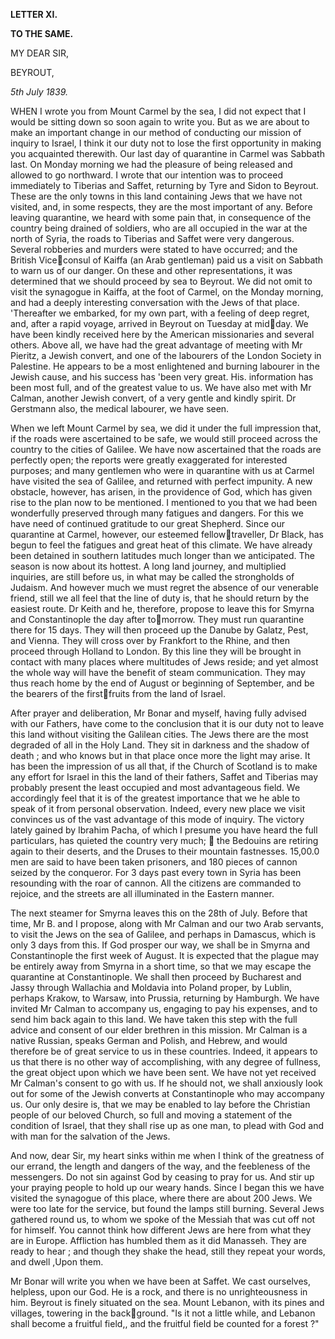﻿**LETTER XI.**

**TO THE SAME.**

MY DEAR SIR,

BEYROUT,

*5th July 1839.*

WHEN I wrote you from Mount Carmel by the sea, I did not expect that I would be sitting down so soon again to write you. But as we are about to make an important change in our method of conducting our mission of inquiry to Israel, I think it our duty not to lose the  first opportunity in making you acquainted therewith. Our last day of quarantine in Carmel was Sabbath last. On Monday morning we had the pleasure of being released and allowed to go northward. I wrote that our intention was to proceed immediately to Tiberias and Saffet, returning by Tyre and Sidon to Beyrout. These are the only towns in this land containing Jews that we have not visited, and, in some respects, they are the most important of any. Before leaving quarantine, we heard with some pain that, in consequence of the country being drained of soldiers, who are all occupied in the war at the north of Syria, the roads to Tiberias and Saffet were very dangerous. Several robberies and murders were stated to have occurred; and the British Viceconsul of Kaiffa (an Arab gentleman) paid us a visit on Sabbath to warn us of our danger. On these and other representations, it was determined that we should proceed by sea to Beyrout. We did not omit to visit the synagogue in Kaiffa, at the foot of Carmel, on the Monday morning, and had a deeply interesting conversation with the Jews of that place. 'Thereafter we embarked, for my own part, with a feeling of deep regret, and, after a rapid voyage, arrived in Beyrout on Tuesday at midday. We have been kindly received here by the American missionaries and several others. Above all, we have had the great advantage of meeting with Mr Pieritz, a Jewish convert, and one of the labourers of the London Society in Palestine. He appears to be a most enlightened and burning labourer in the Jewish cause, and his success has 'been very great. His. information has been most full, and of the greatest value to us. We have also met with Mr Calman, another Jewish convert, of a very gentle and kindly spirit. Dr Gerstmann  also, the medical labourer, we have seen.

When we left Mount Carmel by sea, we did it under the full impression that, if the roads were ascertained to be safe, we would still proceed across the country to the cities of Galilee. We have now ascertained that the roads are perfectly open; the reports were greatly exaggerated for interested purposes; and many gentlemen who were in quarantine with us at Carmel have visited the sea of Galilee, and returned with perfect impunity. A new obstacle, however, has arisen, in the providence of God, which has given rise to the plan now to be mentioned. I mentioned to you that we had been wonderfully preserved through many fatigues and dangers. For this we have need of continued gratitude to our great Shepherd. Since our quarantine at Carmel, however, our esteemed fellowtraveller, Dr Black, has begun to feel the fatigues and great heat of this climate. We have already been detained in southern latitudes much longer than we anticipated. The season is now about its hottest. A long land journey, and multiplied inquiries, are still before us, in what may be called the strongholds of Judaism. And however much we must regret the absence of our venerable friend, still we all feel that the line of duty is, that he should return by the easiest route. Dr Keith and he, therefore, propose to leave this for Smyrna and Constantinople the day after tomorrow. They must run quarantine there for 15 days. They will then proceed up the Danube by Galatz, Pest, and Vienna. They will cross over by Frankfort to the Rhine, and then proceed through Holland to London. By this line they will be brought in contact with many places where multitudes of Jews reside; and yet almost the whole way will have the benefit of steam communication. They may thus reach home by the end of August or beginning of September, and be the bearers of the firstfruits from the land of Israel.

After prayer and deliberation, Mr Bonar and myself, having fully advised with our Fathers, have come to the conclusion that it is our duty not to leave this land without visiting the Galilean cities. The Jews there are the most degraded of all in the Holy Land. They sit in darkness and the shadow of death ; and who knows but in that place once more the light may arise. It has been the impression of us all that, if the Church of Scotland is to make any effort for Israel in this the land of their fathers, Saffet and Tiberias may probably present the least occupied and most advantageous field. We accordingly feel that it is of the greatest importance that we he able to speak of it from personal observation. Indeed, every new place we visit convinces us of the vast advantage of this mode of inquiry. The victory lately gained by Ibrahim Pacha, of which I presume you have heard the full particulars, has quieted the country very much;  the Bedouins are retiring again to their deserts, and the Druses to their mountain fastnesses. 15,00.0 men are said to have been taken prisoners, and 180 pieces of cannon seized by the conqueror. For 3 days past every town in Syria has been resounding with the roar of cannon. All the citizens are commanded to rejoice, and the streets are all illuminated in the Eastern manner.

The next steamer for Smyrna leaves this on the 28th of July. Before that time, Mr B. and I propose, along with Mr Calman and our two Arab servants, to visit the Jews on the sea of Galilee, and perhaps in Damascus, which is only 3 days from this. If God prosper our way, we shall be in Smyrna and Constantinople the first week of August. It is expected that the plague may be entirely away from Smyrna in a short time, so that we may escape the quarantine at Constantinople. We shall then proceed by Bucharest and Jassy through Wallachia and Moldavia into Poland proper, by Lublin, perhaps Krakow, to Warsaw, into Prussia, returning by Hamburgh. We have invited Mr Calman to accompany us, engaging to pay his expenses, and to send him back again to this land. We have taken this step with the full advice and consent of our elder brethren in this mission. Mr Calman is a native Russian, speaks German and Polish, and Hebrew, and would therefore be of great service to us in these countries. Indeed, it appears to us that there is no other way of accomplishing, with any degree of fullness, the great object upon which we have been sent. We have not yet received Mr Calman's consent to go with us. If he should not, we shall anxiously look out for some of the Jewish converts at Constantinople who may accompany us. Our only desire is, that we may be enabled to lay before the Christian people of our beloved Church, so full and moving a statement of the condition of Israel, that they shall rise up as one man, to plead with God and with man for the salvation of the Jews.

And now, dear Sir, my heart sinks within me when I think of the greatness of our errand, the length and dangers of the way, and the feebleness of the messengers. Do not sin against God by ceasing to pray for us. And stir up your praying people to hold up our weary hands. Since I began this we have visited the synagogue of this place, where there are about 200 Jews. We were too late for the service, but found the lamps still burning. Several Jews gathered round us, to whom we spoke of the Messiah that was cut off not for himself. You cannot think how different Jews are here from what they are in Europe. Affliction has humbled them as it did Manasseh. They are ready to hear ; and though they shake the head, still they repeat your words, and dwell ,Upon them.

Mr Bonar will write you when we have been at Saffet. We cast ourselves, helpless, upon our God. He is a rock, and there is no unrighteousness in him. Beyrout is finely situated on the sea. Mount Lebanon, with its pines and villages, towering in the background. "Is it not a little while, and Lebanon shall become a fruitful field,, and the fruitful field be counted for a forest ?"
